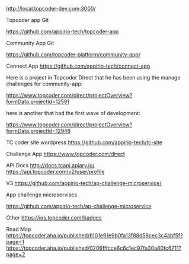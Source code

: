 http://local.topcoder-dev.com:3000/

Topcoder app Git 

https://github.com/appirio-tech/topcoder-app

Community App Git 

https://github.com/topcoder-platform/community-app/

Connect App
https://github.com/appirio-tech/connect-app


Here is a project in Topcoder Direct that he has been using the manage challenges for community-app:

https://www.topcoder.com/direct/projectOverview?formData.projectId=12591


here is another that had the first wave of development:  

https://www.topcoder.com/direct/projectOverview?formData.projectId=12948


TC coder site wordpress 
https://github.com/appirio-tech/tc-site


Challenge App
https://www.topcoder.com/direct

API Docs 
http://docs.tcapi.apiary.io/
https://api.topcoder.com/v2/user/profile

V3
https://github.com/appirio-tech/ap-challenge-microservice/

App challenge microservises 

https://github.com/appirio-tech/ap-challenge-microservice

Other 
https://ios.topcoder.com/badges


Road Map
https://topcoder.aha.io/published/b101e91e9b0fa13f88d58cec3c4abf5f?page=1
https://topcoder.aha.io/published/0206fffcce6c6c1ec97fa30a80fc6711?page=2


